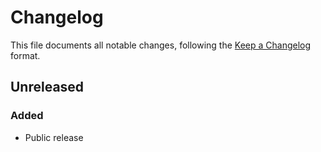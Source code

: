 # Changelog

This file documents all notable changes, following the [Keep a Changelog](https://keepachangelog.com/en/1.0.0/) format.

## Unreleased

### Added
- Public release
